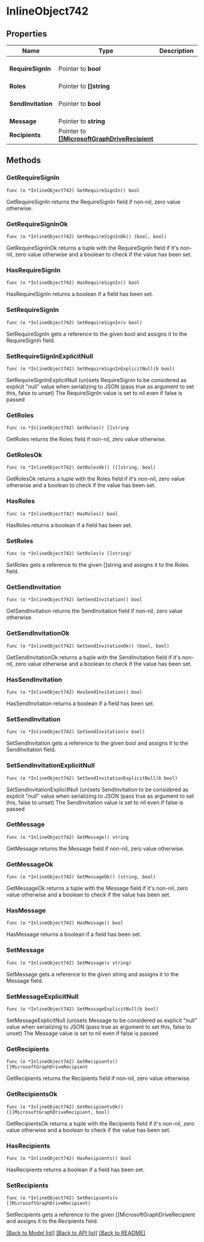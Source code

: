 # InlineObject742

## Properties

Name | Type | Description | Notes
------------ | ------------- | ------------- | -------------
**RequireSignIn** | Pointer to **bool** |  | [optional] [default to false]
**Roles** | Pointer to **[]string** |  | [optional] 
**SendInvitation** | Pointer to **bool** |  | [optional] [default to false]
**Message** | Pointer to **string** |  | [optional] 
**Recipients** | Pointer to [**[]MicrosoftGraphDriveRecipient**](microsoft.graph.driveRecipient.md) |  | [optional] 

## Methods

### GetRequireSignIn

`func (o *InlineObject742) GetRequireSignIn() bool`

GetRequireSignIn returns the RequireSignIn field if non-nil, zero value otherwise.

### GetRequireSignInOk

`func (o *InlineObject742) GetRequireSignInOk() (bool, bool)`

GetRequireSignInOk returns a tuple with the RequireSignIn field if it's non-nil, zero value otherwise
and a boolean to check if the value has been set.

### HasRequireSignIn

`func (o *InlineObject742) HasRequireSignIn() bool`

HasRequireSignIn returns a boolean if a field has been set.

### SetRequireSignIn

`func (o *InlineObject742) SetRequireSignIn(v bool)`

SetRequireSignIn gets a reference to the given bool and assigns it to the RequireSignIn field.

### SetRequireSignInExplicitNull

`func (o *InlineObject742) SetRequireSignInExplicitNull(b bool)`

SetRequireSignInExplicitNull (un)sets RequireSignIn to be considered as explicit "null" value
when serializing to JSON (pass true as argument to set this, false to unset)
The RequireSignIn value is set to nil even if false is passed
### GetRoles

`func (o *InlineObject742) GetRoles() []string`

GetRoles returns the Roles field if non-nil, zero value otherwise.

### GetRolesOk

`func (o *InlineObject742) GetRolesOk() ([]string, bool)`

GetRolesOk returns a tuple with the Roles field if it's non-nil, zero value otherwise
and a boolean to check if the value has been set.

### HasRoles

`func (o *InlineObject742) HasRoles() bool`

HasRoles returns a boolean if a field has been set.

### SetRoles

`func (o *InlineObject742) SetRoles(v []string)`

SetRoles gets a reference to the given []string and assigns it to the Roles field.

### GetSendInvitation

`func (o *InlineObject742) GetSendInvitation() bool`

GetSendInvitation returns the SendInvitation field if non-nil, zero value otherwise.

### GetSendInvitationOk

`func (o *InlineObject742) GetSendInvitationOk() (bool, bool)`

GetSendInvitationOk returns a tuple with the SendInvitation field if it's non-nil, zero value otherwise
and a boolean to check if the value has been set.

### HasSendInvitation

`func (o *InlineObject742) HasSendInvitation() bool`

HasSendInvitation returns a boolean if a field has been set.

### SetSendInvitation

`func (o *InlineObject742) SetSendInvitation(v bool)`

SetSendInvitation gets a reference to the given bool and assigns it to the SendInvitation field.

### SetSendInvitationExplicitNull

`func (o *InlineObject742) SetSendInvitationExplicitNull(b bool)`

SetSendInvitationExplicitNull (un)sets SendInvitation to be considered as explicit "null" value
when serializing to JSON (pass true as argument to set this, false to unset)
The SendInvitation value is set to nil even if false is passed
### GetMessage

`func (o *InlineObject742) GetMessage() string`

GetMessage returns the Message field if non-nil, zero value otherwise.

### GetMessageOk

`func (o *InlineObject742) GetMessageOk() (string, bool)`

GetMessageOk returns a tuple with the Message field if it's non-nil, zero value otherwise
and a boolean to check if the value has been set.

### HasMessage

`func (o *InlineObject742) HasMessage() bool`

HasMessage returns a boolean if a field has been set.

### SetMessage

`func (o *InlineObject742) SetMessage(v string)`

SetMessage gets a reference to the given string and assigns it to the Message field.

### SetMessageExplicitNull

`func (o *InlineObject742) SetMessageExplicitNull(b bool)`

SetMessageExplicitNull (un)sets Message to be considered as explicit "null" value
when serializing to JSON (pass true as argument to set this, false to unset)
The Message value is set to nil even if false is passed
### GetRecipients

`func (o *InlineObject742) GetRecipients() []MicrosoftGraphDriveRecipient`

GetRecipients returns the Recipients field if non-nil, zero value otherwise.

### GetRecipientsOk

`func (o *InlineObject742) GetRecipientsOk() ([]MicrosoftGraphDriveRecipient, bool)`

GetRecipientsOk returns a tuple with the Recipients field if it's non-nil, zero value otherwise
and a boolean to check if the value has been set.

### HasRecipients

`func (o *InlineObject742) HasRecipients() bool`

HasRecipients returns a boolean if a field has been set.

### SetRecipients

`func (o *InlineObject742) SetRecipients(v []MicrosoftGraphDriveRecipient)`

SetRecipients gets a reference to the given []MicrosoftGraphDriveRecipient and assigns it to the Recipients field.


[[Back to Model list]](../README.md#documentation-for-models) [[Back to API list]](../README.md#documentation-for-api-endpoints) [[Back to README]](../README.md)


